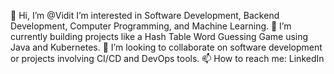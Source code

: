 👋 Hi, I’m @Vidit
I’m interested in Software Development, Backend Development, Computer Programming, and Machine Learning.
🌱 I’m currently building projects like a Hash Table Word Guessing Game using Java and Kubernetes.
🤝 I’m looking to collaborate on software development or projects involving CI/CD and DevOps tools.
📫 How to reach me: LinkedIn
